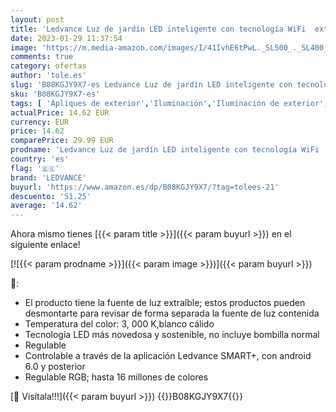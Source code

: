 ```yaml
---
layout: post
title: 'Ledvance Luz de jardín LED inteligente con tecnología WiFi  extensión por 3 mini postes de jardín para exterior  colores RGB intercambiables  compatible con Google y Alexa  SMART+ WIFI GARDPOLE MINI'
date: 2023-01-29 11:37:54
image: 'https://m.media-amazon.com/images/I/41IvhE6tPwL._SL500_._SL400_.jpg'
comments: true
category: ofertas
author: 'tole.es'
slug: 'B08KGJY9X7-es Ledvance Luz de jardín LED inteligente con tecnología WiFi...'
sku: 'B08KGJY9X7-es'
tags: [ 'Apliques de exterior','Iluminación','Iluminación de exterior','alexa','ledvance','🇪🇸', ]
actualPrice: 14.62 EUR
currency: EUR
price: 14.62
comparePrice: 29.99 EUR
prodname: 'Ledvance Luz de jardín LED inteligente con tecnología WiFi  extensión por 3 mini postes de jardín para exterior  colores RGB intercambiables  compatible con Google y Alexa  SMART+ WIFI GARDPOLE MINI'
country: 'es'
flag: '🇪🇸'
brand: 'LEDVANCE'
buyurl: 'https://www.amazon.es/dp/B08KGJY9X7/?tag=tolees-21'
descuento: '51.25'
average: '14.62'
---
```


Ahora mismo tienes [{{< param title >}}]({{< param buyurl >}}) en el siguiente enlace!

[![{{< param prodname >}}]({{< param image >}})]({{< param buyurl >}})

🔎:

- El producto tiene la fuente de luz extraíble; estos productos pueden desmontarte para revisar de forma separada la fuente de luz contenida
- Temperatura del color: 3, 000 K,blanco cálido
- Tecnología LED más novedosa y sostenible, no incluye bombilla normal
- Regulable
- Controlable a través de la aplicación Ledvance SMART+, con android 6.0 y posterior
- Regulable RGB; hasta 16 millones de colores

[🛒 Visítala!!!]({{< param buyurl >}})
{{<world>}}B08KGJY9X7{{</world>}}
